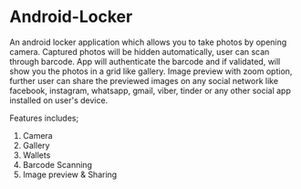 # Android-Locker

An android locker application which allows you to take photos by opening camera. Captured photos will be hidden automatically, user can scan through barcode. App will authenticate the barcode and if validated, will show you the photos in a grid like gallery. Image preview with zoom option, further user can share the previewed images on any social network like facebook, instagram, whatsapp, gmail, viber, tinder or any other social app installed on user's device.

Features includes;

1) Camera
2) Gallery
3) Wallets
4) Barcode Scanning
5) Image preview & Sharing
	
